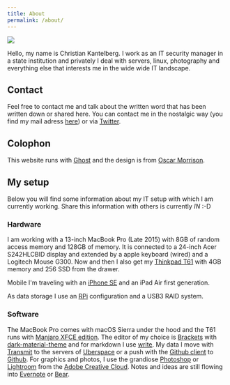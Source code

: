 ```yaml
---
title: About
permalink: /about/
---
```



![](../images/me.JPG)

Hello, my name is Christian Kantelberg. I work as an IT security manager in a state institution and privately I deal with servers, linux, photography and everything else that interests me in the wide wide IT landscape.

## Contact
Feel free to contact me and talk about the written word that has been written down or shared here. You can contact me in the nostalgic way (you find my mail adress [here](/impressum)) or via [Twitter](https://twitter.com/der__k).

## Colophon
This website runs with [Ghost](http://ghost.org) and the design is from [Oscar Morrison](http://oscarmorrison.com).

## My setup
Below you will find some information about my IT setup with which I am currently working. Share this information with others is currently *IN* :-D

### Hardware
I am working with a 13-inch MacBook Pro (Late 2015) with 8GB of random access memory and 128GB of memory. It is connected to a 24-inch Acer S242HLCBID display and extended by a apple keyboard (wired) and a Logitech Mouse G300. Now and then I also get my [Thinkpad T61](http://thinkwiki.de/T61) with 4GB memory and 256 SSD from the drawer.

Mobile I'm traveling with an [iPhone SE](https://www.apple.com/de/iphone-se/) and an iPad Air first generation.

As data storage I use an [RPi](https://www.raspberrypi.org/) configuration and a USB3 RAID system.

### Software
The MacBook Pro comes with macOS Sierra under the hood and the T61 runs with [Manjaro XFCE edition](https://manjaro.github.io/). The editor of my choice is [Brackets](http://brackets.io/) with [dark-material-theme](https://github.com/naderi/material-theme-for-brackets) and for markdown I use [write](http://writeapp.net/mac/). My data I move with [Transmit](https://panic.com/transmit/) to the servers of [Uberspace](https://uberspace.de) or a push with the [Github client](https://client.github.com) to [Github](https://github.com/). For graphics and photos, I use the grandiose [Photoshop](https://www.adobe.com/de/products/photoshop.html) or [Lightroom](https://www.adobe.com/de/products/photoshop-lightroom.html) from the [Adobe Creative Cloud](https://www.adobe.com/de/products/catalog.html). Notes and ideas are still flowing into [Evernote](https://evernote.com/) or [Bear](http://www.bear-writer.com/).